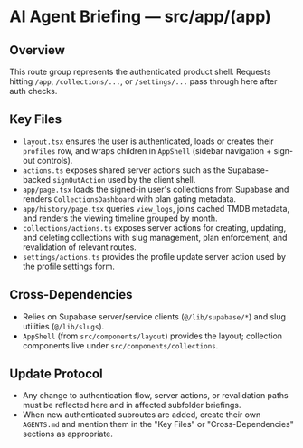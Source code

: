 # AI Agent Briefing — src/app/(app)

## Overview
This route group represents the authenticated product shell. Requests hitting `/app`, `/collections/...`, or `/settings/...` pass through here after auth checks.

## Key Files
- `layout.tsx` ensures the user is authenticated, loads or creates their `profiles` row, and wraps children in `AppShell` (sidebar navigation + sign-out controls).
- `actions.ts` exposes shared server actions such as the Supabase-backed `signOutAction` used by the client shell.
- `app/page.tsx` loads the signed-in user's collections from Supabase and renders `CollectionsDashboard` with plan gating metadata.
- `app/history/page.tsx` queries `view_logs`, joins cached TMDB metadata, and renders the viewing timeline grouped by month.
- `collections/actions.ts` exposes server actions for creating, updating, and deleting collections with slug management, plan enforcement, and revalidation of relevant routes.
- `settings/actions.ts` provides the profile update server action used by the profile settings form.

## Cross-Dependencies
- Relies on Supabase server/service clients (`@/lib/supabase/*`) and slug utilities (`@/lib/slugs`).
- `AppShell` (from `src/components/layout`) provides the layout; collection components live under `src/components/collections`.

## Update Protocol
- Any change to authentication flow, server actions, or revalidation paths must be reflected here and in affected subfolder briefings.
- When new authenticated subroutes are added, create their own `AGENTS.md` and mention them in the "Key Files" or "Cross-Dependencies" sections as appropriate.
